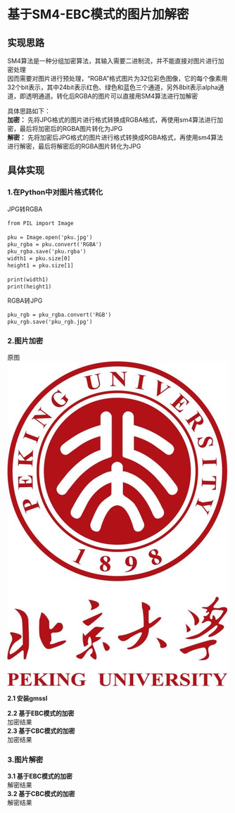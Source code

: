 # 基于SM4-EBC模式的图片加解密
## 实现思路
SM4算法是一种分组加密算法，其输入需要二进制流，并不能直接对图片进行加密处理  
因而需要对图片进行预处理，“RGBA”格式图片为32位彩色图像，它的每个像素用32个bit表示，其中24bit表示红色、绿色和蓝色三个通道，另外8bit表示alpha通道，即透明通道。转化后RGBA的图片可以直接用SM4算法进行加解密  
  
具体思路如下：  
**加密：** 先将JPG格式的图片进行格式转换成RGBA格式，再使用sm4算法进行加密，最后将加密后的RGBA图片转化为JPG  
**解密：** 先将加密后JPG格式的图片进行格式转换成RGBA格式，再使用sm4算法进行解密，最后将解密后的RGBA图片转化为JPG  

## 具体实现
### 1.在Python中对图片格式转化  
JPG转RGBA  
```
from PIL import Image
 
pku = Image.open('pku.jpg')
pku_rgba = pku.convert('RGBA')
pku_rgba.save('pku.rgba')
width1 = pku.size[0]
height1 = pku.size[1]

print(width1)
print(height1)
```
RGBA转JPG
```
pku_rgb = pku_rgba.convert('RGB')
pku_rgb.save('pku_rgb.jpg')
```

### 2.图片加密 
原图 
![image](https://github.com/zjc960118/sm4/blob/master/image/sm4_pku/pku.jpg)

**2.1 安装gmssl**  

**2.2 基于EBC模式的加密**  
加密结果    
**2.3 基于CBC模式的加密**   
加密结果   

### 3.图片解密  
**3.1 基于EBC模式的加密**  
解密结果    
**3.2 基于CBC模式的加密**   
解密结果  






